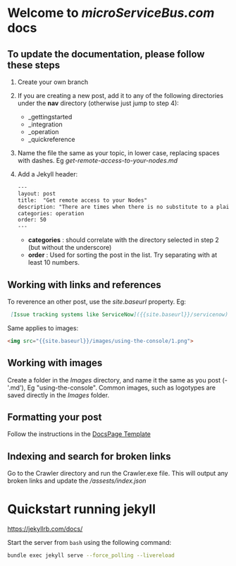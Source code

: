# Welcome to *microServiceBus.com* docs

## To update the documentation, please follow these steps

1. Create your own branch
2. If you are creating a new post, add it to any of the following directories under the **nav** directory (otherwise just jump to step 4):
    * _gettingstarted
    * _integration
    * _operation
    * _quickreference
3. Name the file the same as your topic, in lower case, replacing spaces with dashes. Eg *get-remote-access-to-your-nodes.md*
4. Add a Jekyll header:

    ```html
    ---
    layout: post
    title:  "Get remote access to your Nodes"
    description: "There are times when there is no substitute to a plain old SSH session. Learn more about how to upload public keys and grant yourself access to Nodes."
    categories: operation
    order: 50
    ---
    ```

    * **categories** : should correlate with the directory selected in step 2 (but without the underscore)
    * **order** : Used for sorting the post in the list. Try separating with at least 10 numbers.

## Working with links and references

To reverence an other post, use the *site.baseurl* property. Eg:

```markdown
 [Issue tracking systems like ServiceNow]({{site.baseurl}}/servicenow).
```

Same applies to images:

```html
<img src="{{site.baseurl}}/images/using-the-console/1.png">
```

## Working with images

Create a folder in the *Images* directory, and name it the same as you post (-'.md'), Eg "using-the-console". Common images, such as logotypes are saved directly in the *Images* folder.

## Formatting your post

Follow the instructions in the [DocsPage Template](/DocsPage-Template.md)

## Indexing and search for broken links
Go to the Crawler directory and run the Crawler.exe file. This will output any broken links and update the */assests/index.json* 

# Quickstart running jekyll
https://jekyllrb.com/docs/

Start the server from `bash` using the following command:
```bash
bundle exec jekyll serve --force_polling --livereload
```